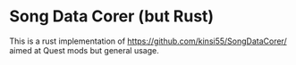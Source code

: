 # Song Data Corer (but Rust)

This is a rust implementation of https://github.com/kinsi55/SongDataCorer/ aimed at Quest mods but general usage.